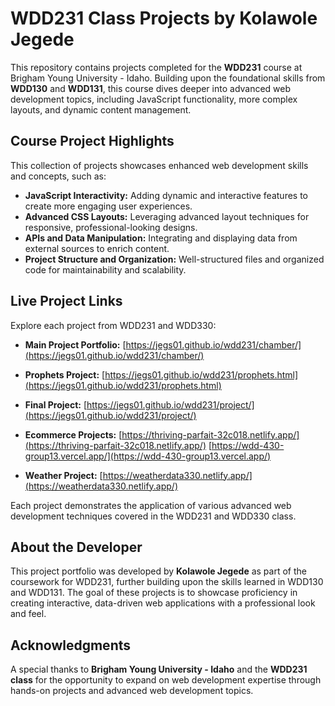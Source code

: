 # WDD231 Class Projects by Kolawole Jegede

This repository contains projects completed for the **WDD231** course at Brigham Young University - Idaho. Building upon the foundational skills from **WDD130** and **WDD131**, this course dives deeper into advanced web development topics, including JavaScript functionality, more complex layouts, and dynamic content management.

## Course Project Highlights

This collection of projects showcases enhanced web development skills and concepts, such as:
- **JavaScript Interactivity:** Adding dynamic and interactive features to create more engaging user experiences.
- **Advanced CSS Layouts:** Leveraging advanced layout techniques for responsive, professional-looking designs.
- **APIs and Data Manipulation:** Integrating and displaying data from external sources to enrich content.
- **Project Structure and Organization:** Well-structured files and organized code for maintainability and scalability.

## Live Project Links

Explore each project from WDD231 and WDD330:

- **Main Project Portfolio:** [https://jegs01.github.io/wdd231/chamber/](https://jegs01.github.io/wdd231/chamber/)
- **Prophets Project:** [https://jegs01.github.io/wdd231/prophets.html](https://jegs01.github.io/wdd231/prophets.html)
- **Final Project:** [https://jegs01.github.io/wdd231/project/](https://jegs01.github.io/wdd231/project/)

- **Ecommerce Projects:** [https://thriving-parfait-32c018.netlify.app/](https://thriving-parfait-32c018.netlify.app/)
                          [https://wdd-430-group13.vercel.app/](https://wdd-430-group13.vercel.app/)
- **Weather Project:** [https://weatherdata330.netlify.app/](https://weatherdata330.netlify.app/)

Each project demonstrates the application of various advanced web development techniques covered in the WDD231 and WDD330 class.

## About the Developer

This project portfolio was developed by **Kolawole Jegede** as part of the coursework for WDD231, further building upon the skills learned in WDD130 and WDD131. The goal of these projects is to showcase proficiency in creating interactive, data-driven web applications with a professional look and feel.

## Acknowledgments

A special thanks to **Brigham Young University - Idaho** and the **WDD231 class** for the opportunity to expand on web development expertise through hands-on projects and advanced web development topics.
